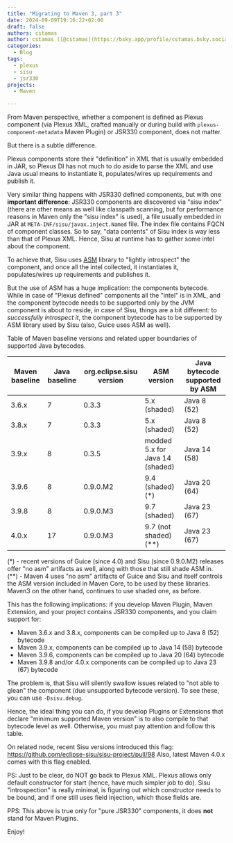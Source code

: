 ```yaml
---
title: "Migrating to Maven 3, part 3"
date: 2024-09-09T19:16:22+02:00
draft: false
authors: cstamas
author: cstamas ([@cstamas](https://bsky.app/profile/cstamas.bsky.social))
categories:
  - Blog
tags:
  - plexus
  - sisu
  - jsr330
projects:
  - Maven

---
```


From Maven perspective, whether a component is defined as Plexus component (via Plexus XML, crafted manually or during build 
with `plexus-component-metadata` Maven Plugin) or JSR330 component, does not matter.

But there is a subtle difference.

Plexus components store their "definition" in XML that is usually embedded in JAR, so Plexus DI has not much to do
aside to parse the XML and use Java usual means to instantiate it, populates/wires up requirements and publish it.

Very similar thing happens with JSR330 defined components, but with one **important difference**: JSR330
components are discovered via "sisu index" (there are other means as well like classpath scanning, but for performance
reasons in Maven only the "sisu index" is used), a file usually embedded in JAR at `META-INF/sisu/javax.inject.Named` file.
The index file contains FQCN of component classes. So to say, "data contents" of Sisu index is way less than that of Plexus
XML. Hence, Sisu at runtime has to gather some intel about the component.

To achieve that, Sisu uses [ASM](https://asm.ow2.io/) library to "lightly introspect" the component, and once all the 
intel collected, it instantiates it, populates/wires up requirements and publishes it.

But the use of ASM has a huge implication: the components bytecode. While in case of "Plexus defined" components
all the "intel" is in XML, and the component bytecode needs to be supported only by the JVM component is about to reside,
in case of Sisu, things are a bit different: to _successfully introspect it_, the component bytecode has to be 
supported by ASM library used by Sisu (also, Guice uses ASM as well).

Table of Maven baseline versions and related upper boundaries of supported Java bytecodes.

| Maven baseline | Java baseline | org.eclipse.sisu version | ASM version                     | Java bytecode supported by ASM |
|----------------|---------------|---------------------------------------------|---------------------------------|--------------------------------|
| 3.6.x          | 7             | 0.3.3                                       | 5.x (shaded)                    | Java 8 (52)                    |
| 3.8.x          | 7             | 0.3.3                                       | 5.x (shaded)                    | Java 8 (52)                    |
| 3.9.x          | 8             | 0.3.5                                       | modded 5.x for Java 14 (shaded) | Java 14 (58)                   |
| 3.9.6          | 8             | 0.9.0.M2                                    | 9.4 (shaded) (*)                | Java 20 (64)                   |
| 3.9.8          | 8             | 0.9.0.M3                                    | 9.7 (shaded)                    | Java 23 (67)                   |
| 4.0.x          | 17            | 0.9.0.M3                                    | 9.7 (not shaded) (**)           | Java 23 (67)                   |

(*) - recent versions of Guice (since 4.0) and Sisu (since 0.9.0.M2) releases offer "no asm" artifacts as well, along with those that still shade ASM in.  
(**) - Maven 4 uses "no asm" artifacts of Guice and Sisu and itself controls the ASM version included in Maven Core, to be used by these libraries.
Maven3 on the other hand, continues to use shaded one, as before.

This has the following implications: if you develop Maven Plugin, Maven Extension, and your project contains JSR330
components, and you claim support for:
* Maven 3.6.x and 3.8.x, components can be compiled up to Java 8 (52) bytecode
* Maven 3.9.x, components can be compiled up to Java 14 (58) bytecode
* Maven 3.9.6, components can be compiled up to Java 20 (64) bytecode
* Maven 3.9.8 and/or 4.0.x components can be compiled up to Java 23 (67) bytecode

The problem is, that Sisu will silently swallow issues related to "not able to glean" the component (due unsupported
bytecode version). To see these, you can use `-Dsisu.debug`.

Hence, the ideal thing you can do, if you develop Plugins or Extensions that declare "minimum supported Maven version"
is to also compile to that bytecode level as well. Otherwise, you must pay attention and follow this table.

On related node, recent Sisu versions introduced this flag: https://github.com/eclipse-sisu/sisu-project/pull/98
Also, latest Maven 4.0.x comes with this flag enabled.

PS: Just to be clear, do NOT go back to Plexus XML. Plexus allows only default constructor for start (hence, have much
simpler job to do). Sisu "introspection" is really minimal, is figuring out which constructor needs to be bound, 
and if one still uses field injection, which those fields are.

PPS: This above is true only for "pure JSR330" components, it does **not** stand for Maven Plugins.

Enjoy!
